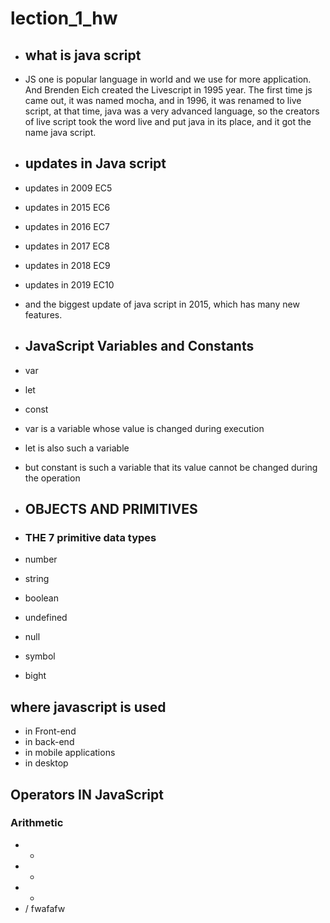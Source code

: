 # lection_1_hw 

 - ## what is java script

- JS one is popular language in world and we use for more application.
And Brenden Eich created the Livescript in 1995 year.
The first time js came out, it was named mocha, and in 1996, it was renamed to live script, at that time, java was a very advanced language, so the creators of live script took the word live and put java in its place, and it got the name java script.


 - ## updates in Java script

- updates in 2009 EC5
- updates in 2015 EC6
- updates in 2016 EC7
- updates in 2017 EC8
- updates in 2018 EC9
- updates in 2019 EC10

- and the biggest update of java script in 2015, which has many new features.


 - ##  JavaScript Variables and Constants
- var 
- let
- const 

- var is a variable whose value is changed during execution
- let is also such a variable
- but constant is such a variable that its value cannot be changed during the operation

- ## OBJECTS AND PRIMITIVES

- ### THE 7 primitive data types

- number 
- string 
- boolean 
- undefined
- null
- symbol
- bight

## where javascript is used

- in Front-end
- in back-end
- in mobile applications
- in desktop 

## Operators IN JavaScript 
### Arithmetic
- +
- -
- *
- /
fwafafw